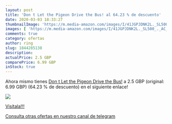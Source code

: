 ```yaml
---
layout: post
title: 'Don t Let the Pigeon Drive the Bus! al 64.23 % de descuento'
date: 2020-03-03 18:33:27
thumbnailImage: 'https://m.media-amazon.com/images/I/41JGPJDNK2L._SL500_._AC_._SL200_.jpg'
images: [ 'https://m.media-amazon.com/images/I/41JGPJDNK2L._SL500_._AC_._SL200_.jpg' ]
comments: true
category: ofertas
author: ring
slug: 1844285138
description:
actualPrice: 2.5 GBP
comparePrice: 6.99 GBP
inStock: true
---
```


Ahora mismo tienes [Don t Let the Pigeon Drive the Bus!](https://www.amazon.com/dp/1844285138/?tag=redken08-20) a 2.5 GBP (original: 6.99 GBP) (64.23 %  de descuento) en el siguiente enlace!

[![](https://m.media-amazon.com/images/I/41JGPJDNK2L._SL500_._AC_._SL200_.jpg)](https://www.amazon.com/dp/1844285138/?tag=redken08-20)

[Visítala!!!](https://www.amazon.com/dp/1844285138/?tag=redken08-20)

[Consulta otras ofertas en nuestro canal de telegram](https://t.me/s/ofertas25)
